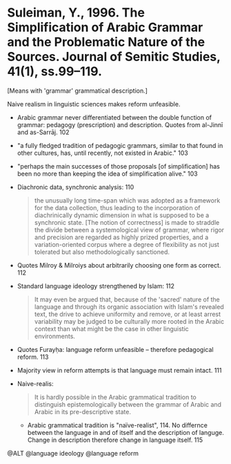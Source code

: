 # Suleiman, Y., 1996. The Simplification of Arabic Grammar and the Problematic Nature of the Sources.  Journal of Semitic Studies, 41(1), ss.99–119.

[Means with 'grammar' grammatical description.]

Naive realism in linguistic sciences makes reform unfeasible. 

- Arabic grammar never differentiated between the double function of grammar: pedagogy (prescription) and description. Quotes from al-Jinnī and as-Sarrāj. 102

- "a fully fledged tradition of pedagogic grammars, similar to that found in other cultures, has, until recently, not existed in Arabic." 103

- "perhaps the main successes of those proposals [of simplification] has been no more than keeping the idea of simplification alive." 103

- Diachronic data, synchronic analysis:  110 

    > the unusually long time-span which was adopted as a framework for the data collection, thus leading to the incorporation of diachrinically dynamic dimension in what is supposed to be a synchronic state. [The notion of correctness] is made to straddle the divide between a systemological view of grammar, where rigor and precision are regarded as highly prized properties, and a variation-oriented corpus where a degree of flexibility as not just tolerated but also methodologically sanctioned.

- Quotes Milroy & Milroiys about arbitrarily choosing one form as correct. 112

- Standard language ideology strengthened by Islam: 112

    > It may even be argued that, because of the 'sacred' nature of the language and through its organic association with Islam's revealed text, the drive to achieve uniformity and remove, or at least arrest variability may be judged to be culturally more rooted in the Arabic context than what might be the case in other linguistic environments.

- Quotes Furayḥa: language reform unfeasible – therefore pedagogical reform. 113

- Majority view in reform attempts is that language must remain intact. 111

- Naive-realis:

    > It is hardly possible in the Arabic grammatical tradition to distinguish epistemologically  between the grammar of Arabic and Arabic in its pre-descriptive state.
    
    - Arabic grammatical tradition is "naïve-realist", 114. No differnce between the language in and of itself and the description of languge. Change in description therefore change in language itself. 115

@ALT
@language ideology
@language reform
